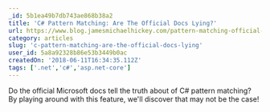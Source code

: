 ```yaml
---
_id: 5b1ea49b7db743ae868b38a2
title: 'C# Pattern Matching: Are The Official Docs Lying?'
url: https://www.blog.jamesmichaelhickey.com/pattern-matching-official-docs-lying/
category: articles
slug: 'c-pattern-matching-are-the-official-docs-lying'
user_id: 5a8a92328b86e53b3449b0ac
createdOn: '2018-06-11T16:34:35.112Z'
tags: ['.net','c#','asp.net-core']
---
```


Do the official Microsoft docs tell the truth about of C# pattern matching? By playing around with this feature, we'll discover that may not be the case!
